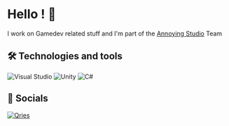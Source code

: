 # Hello ! 👋

I work on Gamedev related stuff and I'm part of the [Annoying Studio] Team

## 🛠  Technologies and tools
![Visual Studio](https://img.shields.io/badge/Visual%20Studio-5C2D91.svg?style=for-the-badge&logo=visual-studio&logoColor=white)
![Unity](https://img.shields.io/badge/unity-%23000000.svg?style=for-the-badge&logo=unity&logoColor=white)
![C#](https://img.shields.io/badge/c%23-%23239120.svg?style=for-the-badge&logo=c-sharp&logoColor=white)

## 🧷  Socials
<a href="https://brzzzn.itch.io/">
<img alt="Qries" src="https://img.shields.io/badge/Itch-%23FF0B34.svg?style=for-the-badge&logo=Itch.io&logoColor=white">
</a>

[Annoying Studio]: https://twitter.com/AnnoyingStudio
